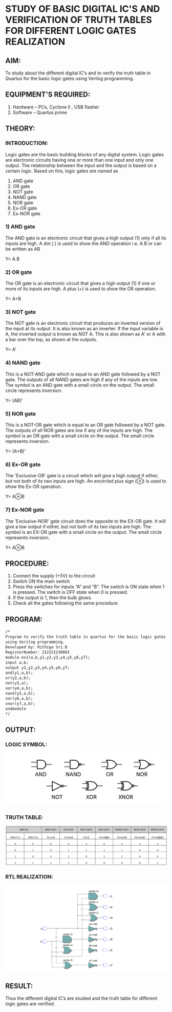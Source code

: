 # STUDY OF BASIC DIGITAL IC'S AND VERIFICATION OF TRUTH TABLES FOR DIFFERENT LOGIC GATES REALIZATION

## AIM:
To study about the different digital IC’s and to verify the truth table in Quartus for the basic logic gates using Verilog programming.

## EQUIPMENT'S REQUIRED:
1. Hardware – PCs, Cyclone II , USB flasher
2. Software – Quartus prime

## THEORY:

### INTRODUCTION:
Logic gates are the basic building blocks of any digital system. Logic gates are electronic circuits having one or more than one input and only one output. The relationship between the input and the output is based on a certain logic. Based on this, logic gates are named as

1) AND gate
2) OR gate
3) NOT gate
4) NAND gate
5) NOR gate
6) Ex-OR gate
7) Ex-NOR gate

### 1) AND gate
The AND gate is an electronic circuit that gives a high output (1) only if all its inputs are high. A dot (.) is used to show the AND operation i.e. A.B or can be written as AB

Y= A.B

### 2) OR gate
The OR gate is an electronic circuit that gives a high output (1) if one or more of its inputs are high. A plus (+) is used to show the OR operation.

Y= A+B

### 3) NOT gate

The NOT gate is an electronic circuit that produces an inverted version of the input at its output. It is also known as an inverter. If the input variable is A, the inverted output is known as NOT A. This is also shown as A' or A with a bar over the top, as shown at the outputs.

Y= A'

### 4) NAND gate
This is a NOT-AND gate which is equal to an AND gate followed by a NOT gate. The outputs of all NAND gates are high if any of the inputs are low. The symbol is an AND gate with a small circle on the output. The small circle represents inversion.

Y= (AB)’

### 5) NOR gate

This is a NOT-OR gate which is equal to an OR gate followed by a NOT gate. The outputs of all NOR gates are low if any of the inputs are high. The symbol is an OR gate with a small circle on the output. The small circle represents inversion.

Y= (A+B)’

### 6) Ex-OR gate

The 'Exclusive-OR' gate is a circuit which will give a high output if either, but not both of its two inputs are high. An encircled plus sign (⊕) is used to show the Ex-OR operation.

Y= A⊕B

### 7) Ex-NOR gate

The 'Exclusive-NOR' gate circuit does the opposite to the EX-OR gate. It will give a low output if either, but not both of its two inputs are high. The symbol is an EX-OR gate with a small circle on the output. The small circle represents inversion.

Y= A⊕B

## PROCEDURE:
1. Connect the supply (+5V) to the circuit
2. Switch ON the main switch
3. Press the switches for inputs “A” and “B”. The switch is ON state when 1 is pressed. The switch is OFF state when 0 is pressed.
4. If the output is 1, then the bulb glows.
5. Check all the gates following the same procedure.

## PROGRAM:
```
/*
Program to verify the truth table in quartus for the basic logic gates using Verilog programming.
Developed by: Rithiga Sri.B
RegisterNumber: 212221230083
module ex1(a,b,y1,y2,y3,y4,y5,y6,y7);
input a,b;
output y1,y2,y3,y4,y5,y6,y7;
and(y1,a,b);
or(y2,a,b);
not(y3,a);
xor(y4,a,b);
nand(y5,a,b);
nor(y6,a,b);
xnor(y7,a,b);
endmodule 
*/
```
## OUTPUT:
### LOGIC SYMBOL:
![Output](symbol.png)
### TRUTH TABLE:
![Output](table.png)
### RTL REALIZATION:
![RTL](rtl.png)

## RESULT:
Thus the different digital IC’s are studied and the truth table for different logic gates are verified.

